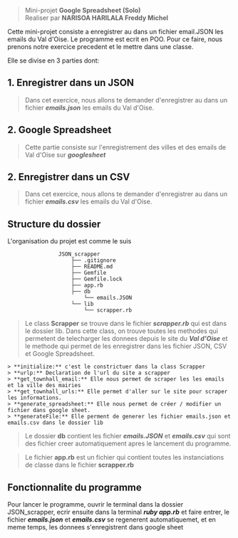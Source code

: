 > Mini-projet **Google Spreadsheet (Solo)** <br>
Realiser par **NARISOA HARILALA Freddy Michel**

Cette mini-projet consiste a enregistrer au dans un fichier email.JSON les emails
du Val d'Oise. Le programme est ecrit en POO. Pour ce faire, nous prenons notre exercice precedent et le mettre dans une classe.

Elle se divise en 3 parties dont:
## 1. Enregistrer dans un JSON
> Dans cet exercice, nous allons te demander d'enregistrer au dans un fichier ***emails.json*** les emails
du Val d'Oise.

## 2. Google Spreadsheet
> Cette partie consiste sur l'enregistrement des villes et des emails de Val d'Oise sur ***googlesheet***

## 2. Enregistrer dans un CSV
> Dans cet exercice, nous allons te demander d'enregistrer au dans un fichier ***emails.csv*** les emails
du Val d'Oise.
## Structure du dossier
L'organisation du projet est comme le suis


```mermaid
                JSON_scrapper
                    ├── .gitignore
                    ├── README.md
                    ├── Gemfile
                    ├── Gemfile.lock
                    ├── app.rb
                    ├── db
                        └── emails.JSON
                    └── lib
                        └── scrapper.rb
```

> Le class **Scrapper** se trouve dans le fichier ***scrapper.rb*** qui est dans le dossier lib. Dans cette class, on trouve toutes les methodes qui permetent de telecharger les donnees depuis le site du ***Val d'Oise*** et le methode qui permet de les enregistrer dans les fichier JSON, CSV et Google Spreadsheet.

    > **initialize:** c'est le constrictuer dans la class Scrapper
    > **urlp:** Declaration de l'url du site a scrapper
    > **get_townhall_email:** Elle nous permet de scraper les les emails et la ville des mairies
    > **get_townhall_urls:** Elle permet d'aller sur le site pour scraper les informations.
    > **generate_spreadsheet:** Elle nous permet de créer / modifier un fichier dans google sheet.
    > **generateFile:** Elle perment de generer les fichier emails.json et emails.csv dans le dossier lib
> Le dossier **db** contient les fichier ***emails.JSON*** et ***emails.csv*** qui sont des fichier creer automatiquement apres le lancement du programme.

> Le fichier **app.rb** est un fichier qui contient toutes les instanciations de classe dans le fichier **scrapper.rb**

## Fonctionnalite du programme

Pour lancer le programme, ouvrir le terminal dans la dossier JSON_scrapper, ecrir ensuite dans la terminal ***ruby app.rb*** et faire entrer, le fichier ***emails.json*** et ***emails.csv*** se regenerent automatiquemet, et en meme temps, les donnees s'enregistrent dans google sheet 